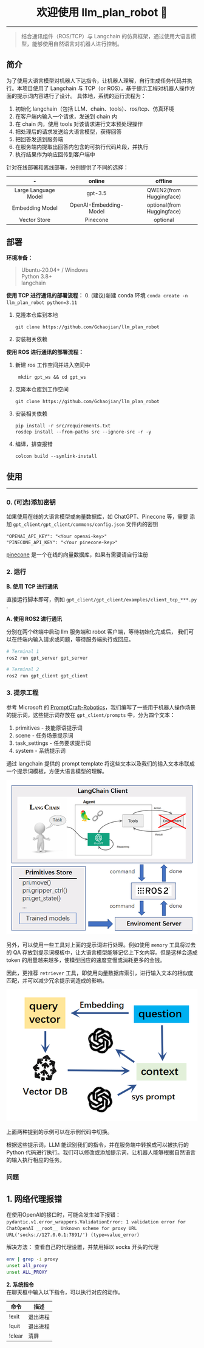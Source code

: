 <h1 align="center">欢迎使用 llm_plan_robot 👋</h1>  

--- 
> 结合通讯组件（ROS/TCP）与 Langchain 的仿真框架，通过使用大语言模型，能够使用自然语言对机器人进行控制。  

## 简介

为了使用大语言模型对机器人下达指令，让机器人理解，自行生成任务代码并执行。本项目使用了 Langchain 与 TCP（or ROS），基于提示工程对机器人操作方面的提示词内容进行了设计。
具体地，系统的运行流程为：
1. 初始化 langchain（包括 LLM、chain、tools）、ros/tcp、仿真环境
2. 在客户端内输入一个请求，发送到 chain 内
3. 在 chain 内，使用 tools 对该请求进行文本预处理操作
4. 把处理后的请求发送给大语言模型，获得回答
5. 把回答发送到服务端
6. 在服务端内提取出回答内包含的可执行代码片段，并执行
7. 执行结果作为响应回传到客户端中

针对在线部署和离线部署，分别提供了不同的选择：

|          -           |         online         |                   offline                   |
|:--------------------:|:----------------------:|:-------------------------------------------:|
| Large Language Model |        gpt-3.5         |           QWEN2(from Huggingface)           |
|   Embedding Model    | OpenAI-Embedding-Model |          optional(from Huggingface)         |
|    Vector Store      |        Pinecone        |                   optional                  |

## 部署

**环境准备：**  
>Ubuntu-20.04+ / Windows  
Python 3.8+  
langchain  

**使用 TCP 进行通讯的部署流程：**
0. (建议)新建 conda 环境
    ```
    conda create -n llm_plan_robot python=3.11
    ```
1. 克隆本仓库到本地
    ```
    git clone https://github.com/Gchaojian/llm_plan_robot 
    ```
2. 安装相关依赖

**使用 ROS 进行通讯的部署流程：**
1. 新建 ros 工作空间并进入空间中
   ```commandline
    mkdir gpt_ws && cd gpt_ws
    ```
2. 克隆本仓库到工作空间
    ```
    git clone https://github.com/Gchaojian/llm_plan_robot
   ```
3. 安装相关依赖
    ```
    pip install -r src/requirements.txt
    rosdep install --from-paths src --ignore-src -r -y
   ```
4. 编译，排查报错
    ```
   colcon build --symlink-install
   ```

## 使用

---
### 0. (可选)添加密钥
如果使用在线的大语言模型或向量数据库，如 ChatGPT、Pinecone 等，需要
添加 `gpt_client/gpt_client/commons/config.json` 文件内的密钥
   ```
   "OPENAI_API_KEY": "<Your openai-key>"
   "PINECONE_API_KEY": "<Your pinecone-key>"
   ```
[pinecone](https://www.pinecone.io/) 是一个在线的向量数据库，如果有需要请自行注册

### 2. 运行

**B. 使用 TCP 进行通讯**

直接运行脚本即可，例如 `gpt_client/gpt_client/examples/client_tcp_***.py` .

**A. 使用 ROS2 进行通讯**

分别在两个终端中启动 llm 服务端和 robot 客户端，等待初始化完成后，
我们可以在终端内输入请求或问题，等待服务端执行或回应。
```bash
# Terminal 1
ros2 run gpt_server gpt_server
```
```bash
# Terminal 2
ros2 run gpt_client gpt_client
```

### 3. 提示工程
参考 Microsoft 的 [PromptCraft-Robotics](https://github.com/microsoft/PromptCraft-Robotics)，我们编写了一些用于机器人操作场景的提示词，这些提示词存放在 `gpt_client/prompts` 中，分为四个文本：
1. primitives - 技能原语提示词
2. scene - 任务场景提示词
3. task_settings - 任务要求提示词
4. system - 系统提示词

通过 langchain 提供的 prompt template 将这些文本以及我们的输入文本串联成一个提示词模板，方便大语言模型的理解。

![langchain system](./docs/assets/chainsystem.png)

另外，可以使用一些工具对上面的提示词进行处理。例如使用 `memory` 工具将过去的 QA 存放到提示词模板中，让大语言模型能够记忆上下文内容。但是这样会造成 token 的用量越来越多，使模型回应的速度变慢或消耗更多的金钱。

因此，更推荐 `retriever` 工具，即使用向量数据库索引，进行输入文本的相似度匹配，并可以减少冗余提示词造成的影响。

![embedding system](./docs/assets/embedding.png)

上面两种提到的示例可以在示例代码中切换。

根据这些提示词，LLM 能识别我们的指令，并在服务端中转换成可以被执行的 Python 代码进行执行。我们可以修改或添加提示词，让机器人能够根据自然语言的输入执行相应的任务。

### 问题
## 1. 网络代理报错
在使用OpenAI的接口时，可能会发生如下报错：
`pydantic.v1.error_wrappers.ValidationError: 1 validation error for ChatOpenAI
__root__
  Unknown scheme for proxy URL URL('socks://127.0.0.1:7891/') (type=value_error)`

解决方法：
查看自己的代理设置，并禁用掉以 socks 开头的代理
```bash 
env | grep -i proxy
unset all_proxy
unset ALL_PROXY
``` 
**2. 系统指令**  
在聊天框中输入以下指令，可以执行对应的动作。

| 命令     | 描述   |
|--------|------|
| !exit  | 退出进程 |
| !quit  | 退出进程 |
| !clear | 清屏   |